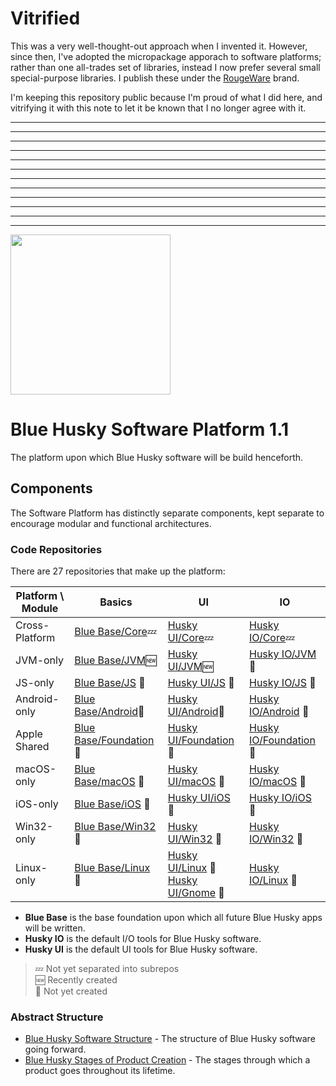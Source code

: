 # Vitrified #
This was a very well-thought-out approach when I invented it. However, since then, I've adopted the micropackage apporach to software platforms; rather than one all-trades set of libraries, instead I now prefer several small special-purpose libraries. I publish these under the [RougeWare](https://github.com/RougeWare/) brand.

I'm keeping this repository public because I'm proud of what I did here, and vitrifying it with this note to let it be known that I no longer agree with it.


---

---

---

---

---

---

---

---

---

---

---

---


<img src="https://bluehuskystudios.github.io/Blue-Husky-Software-Platform/BHSP%20Logo.svg" width="256px" />

Blue Husky Software Platform 1.1
================================

The platform upon which Blue Husky software will be build henceforth.


Components
----------

The Software Platform has distinctly separate components, kept separate to encourage modular and functional architectures.

### Code Repositories ###

There are 27 repositories that make up the platform:

| Platform \ Module | Basics | UI | IO |
| ----------------- | ------ | -- | -- |
| Cross-Platform    | [Blue Base/Core](https://github.com/BlueHuskyStudios/Blue-Base/)💤 | [Husky UI/Core](https://github.com/BlueHuskyStudios/Husky-UI/)💤 | [Husky IO/Core](https://github.com/BlueHuskyStudios/Husky-IO/)💤
| JVM-only          | [Blue Base/JVM](https://github.com/BlueHuskyStudios/Blue-Base-JVM/)🆕 | [Husky UI/JVM](https://github.com/BlueHuskyStudios/Husky-UI-JVM/)🆕 | [Husky IO/JVM](https://github.com/BlueHuskyStudios/Husky-IO-JVM/) 🚫
| JS-only           | [Blue Base/JS](https://github.com/BlueHuskyStudios/Blue-Base-JS/) 🚫 | [Husky UI/JS](https://github.com/BlueHuskyStudios/Husky-UI-JS/) 🚫 | [Husky IO/JS](https://github.com/BlueHuskyStudios/Husky-JS/) 🚫
| Android-only          | [Blue Base/Android](https://github.com/BlueHuskyStudios/Blue-Base-Android/)🚫 | [Husky UI/Android](https://github.com/BlueHuskyStudios/Husky-UI-Android/)🚫 | [Husky IO/Android](https://github.com/BlueHuskyStudios/Husky-IO-Android/) 🚫
| Apple Shared      | [Blue Base/Foundation](https://github.com/BlueHuskyStudios/Blue-Base-Foundation/) 🚫 | [Husky UI/Foundation](https://github.com/BlueHuskyStudios/Husky-UI-Foundation/) 🚫 | [Husky IO/Foundation](https://github.com/BlueHuskyStudios/Husky-IO-Foundation/) 🚫
| macOS-only        | [Blue Base/macOS](https://github.com/BlueHuskyStudios/Blue-Base-macOS/) 🚫 | [Husky UI/macOS](https://github.com/BlueHuskyStudios/Husky-UI-macOS/) 🚫 | [Husky IO/macOS](https://github.com/BlueHuskyStudios/Husky-IO-macOS/) 🚫
| iOS-only          | [Blue Base/iOS](https://github.com/BlueHuskyStudios/Blue-Base-iOS/) 🚫 | [Husky UI/iOS](https://github.com/BlueHuskyStudios/Husky-UI-iOS/) 🚫 | [Husky IO/iOS](https://github.com/BlueHuskyStudios/Husky-IO-iOS/) 🚫
| Win32-only        | [Blue Base/Win32](https://github.com/BlueHuskyStudios/Blue-Base-Win32/) 🚫 | [Husky UI/Win32](https://github.com/BlueHuskyStudios/Husky-UI-Win32/) 🚫 | [Husky IO/Win32](https://github.com/BlueHuskyStudios/Husky-IO-Win32/) 🚫
| Linux-only        | [Blue Base/Linux](https://github.com/BlueHuskyStudios/Blue-Base-Linux/) 🚫 | [Husky UI/Linux](https://github.com/BlueHuskyStudios/Husky-UI-Linux/) 🚫<br/>[Husky UI/Gnome](https://github.com/BlueHuskyStudios/Husky-UI-Gnome/) 🚫 | [Husky IO/Linux](https://github.com/BlueHuskyStudios/Husky-IO-Linux/) 🚫

 * **Blue Base** is the base foundation upon which all future Blue Husky apps will be written.
 * **Husky IO** is the default I/O tools for Blue Husky software.
 * **Husky UI** is the default UI tools for Blue Husky software.

 > 💤 Not yet separated into subrepos<br/>
 > 🆕 Recently created<br/>
 > 🚫 Not yet created

### Abstract Structure ###

 * [Blue Husky Software Structure](https://github.com/BlueHuskyStudios/Blue-Husky-Software-Structure) - The structure of Blue Husky software going forward.
 * [Blue Husky Stages of Product Creation](https://github.com/BlueHuskyStudios/Blue-Husky-Stages-of-Product-Creation) - The stages through which a product goes throughout its lifetime.
